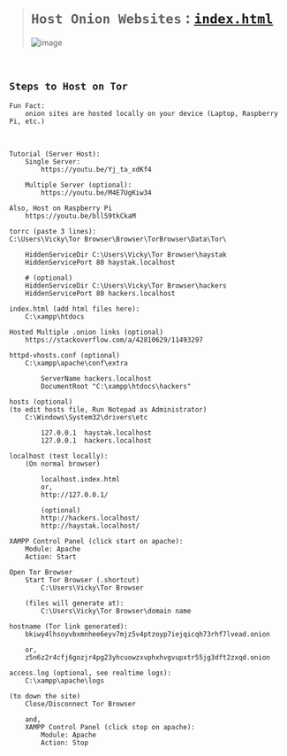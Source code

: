 ># `Host Onion Websites` : [`index.html`](https://github.com/imvickykumar999/haystak5njsmn2hqkewecpaxetahtwhsbsa64jom2k22z5afxhnpxfid.onion/blob/0b08ed7e1d233ca626348fbf49da90c5767c921c/index.html#L1)
>
>![image](https://github.com/imvickykumar999/Host-Onion/assets/50515418/5ccf936b-9c7c-4c50-9c25-2e6cc32c8667)

<br>

## `Steps to Host on Tor`

    Fun Fact: 
        onion sites are hosted locally on your device (Laptop, Raspberry Pi, etc.)

<br>

    Tutorial (Server Host):
        Single Server:
            https://youtu.be/Yj_ta_xdKf4

        Multiple Server (optional):
            https://youtu.be/M4E7UgKiw34

    Also, Host on Raspberry Pi
        https://youtu.be/bllS9tkCkaM

    torrc (paste 3 lines): 
    C:\Users\Vicky\Tor Browser\Browser\TorBrowser\Data\Tor\

        HiddenServiceDir C:\Users\Vicky\Tor Browser\haystak
        HiddenServicePort 80 haystak.localhost

        # (optional)
        HiddenServiceDir C:\Users\Vicky\Tor Browser\hackers
        HiddenServicePort 80 hackers.localhost

    index.html (add html files here): 
        C:\xampp\htdocs

    Hosted Multiple .onion links (optional)
        https://stackoverflow.com/a/42810629/11493297

    httpd-vhosts.conf (optional)
        C:\xampp\apache\conf\extra

            ServerName hackers.localhost
            DocumentRoot "C:\xampp\htdocs\hackers"

    hosts (optional)
    (to edit hosts file, Run Notepad as Administrator)
        C:\Windows\System32\drivers\etc

            127.0.0.1  haystak.localhost
            127.0.0.1  hackers.localhost

    localhost (test locally):
        (On normal browser)

            localhost.index.html
            or,
            http://127.0.0.1/

            (optional)
            http://hackers.localhost/
            http://haystak.localhost/
        
    XAMPP Control Panel (click start on apache):
        Module: Apache
        Action: Start

    Open Tor Browser 
        Start Tor Browser (.shortcut)
            C:\Users\Vicky\Tor Browser

        (files will generate at):
            C:\Users\Vicky\Tor Browser\domain name

    hostname (Tor link generated):
        bkiwy4lhsoyvbxmnhee6eyv7mjz5v4ptzoyp7iejqicqh73rhf7lvead.onion

        or,
        z5n6z2r4cfj6gozjr4pg23yhcuowzxvphxhvgvupxtr55jg3dft2zxqd.onion

    access.log (optional, see realtime logs): 
        C:\xampp\apache\logs

    (to down the site)
        Close/Disconnect Tor Browser

        and,
        XAMPP Control Panel (click stop on apache):
            Module: Apache
            Action: Stop
